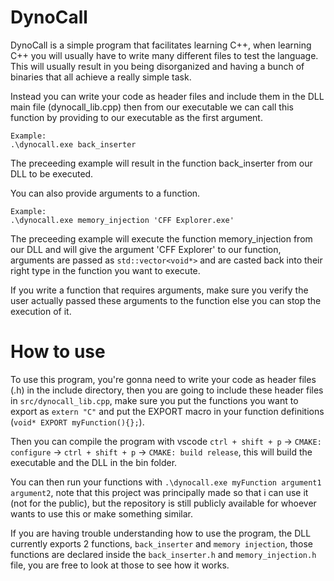 # DynoCall
DynoCall is a simple program that facilitates learning C++, when learning C++ you will usually have to write many different files to test the language. This will usually result in you being disorganized and having a bunch of binaries that all achieve a really simple task. 

Instead you can write your code as header files and include them in the DLL main file (dynocall_lib.cpp) then from our executable we can call this function by providing to our executable as the first argument.

```
Example:
.\dynocall.exe back_inserter
```

The preceeding example will result in the function back_inserter from our DLL to be executed.

You can also provide arguments to a function.

```
Example:
.\dynocall.exe memory_injection 'CFF Explorer.exe'
```

The preceeding example will execute the function memory_injection from our DLL and will give the argument 'CFF Explorer' to our function, arguments are passed as `std::vector<void*>` and are casted back into their right type in the function you want to execute.

If you write a function that requires arguments, make sure you verify the user actually passed these arguments to the function else you can stop the execution of it.

# How to use
To use this program, you're gonna need to write your code as header files (.h) in the include directory, then you are going to include these header files in `src/dynocall_lib.cpp`, make sure you put the functions you want to export as `extern "C"` and put the EXPORT macro in your function definitions (`void* EXPORT myFunction(){};`).

Then you can compile the program with vscode `ctrl + shift + p` -> `CMAKE: configure` -> `ctrl + shift + p` -> `CMAKE: build release`, this will build the executable and the DLL in the bin folder.

You can then run your functions with `.\dynocall.exe myFunction argument1 argument2`, note that this project was principally made so that i can use it (not for the public), but the repository is still publicly available for whoever wants to use this or make something similar.

If you are having trouble understanding how to use the program, the DLL currently exports 2 functions, `back_inserter` and `memory injection`, those functions are declared inside the `back_inserter.h` and `memory_injection.h` file, you are free to look at those to see how it works.